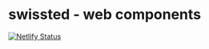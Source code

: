 # swissted - web components

[![Netlify Status](https://api.netlify.com/api/v1/badges/e244a476-9171-4b39-911d-71e168bea6e6/deploy-status)](https://app.netlify.com/sites/swissted/deploys)
